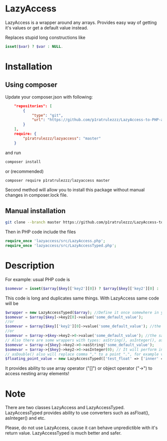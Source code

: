 LazyAccess
==========

LazyAccess is a wrapper around any arrays. Provides easy way of getting it's values or get a default value instead.

Replaces stupid long constructions like 
```php
isset($var) ? $var : NULL.
```    
# Installation

## Using composer

Update your composer.json with following:
```json
    "repositories": [
        {
            "type": "git",
            "url": "https://github.com/p1ratrulezzz/LazyAccess-to-PHP-arrays.git"
        }
    ],
    require: {
        "p1ratrulezzz/lazyaccess": "master"
    }
```
and run 
```bash
composer install  
```
or (recommended)
```bash
composer require p1ratrulezzz/lazyaccess master
```
Second method will allow you to install this package without manual changes in composer.lock file.

## Manual installation
```bash
git clone --branch master https://github.com/p1ratrulezzz/LazyAccess-to-PHP-arrays.git lazyaccess
```    
Then in PHP code include the files
```php
require_once 'lazyaccess/src/LazyAccess.php';
require_once 'lazyaccess/src/LazyAccessTyped.php';
```
# Description

For example:
  usual PHP code is 
```php
$somevar = isset($array[$key]['key2'][0]) ? $array[$key]['key2'][0] : 'some_default_value';
```
This code is long and duplicates same things. 
With LazyAccess same code will be
```php  
$wrapper = new LazyAccessTyped($array); //Define it once somewhere in your code
$somevar = $array[$key]->key2[0]->value('some_default_value');
//or
$somevar = $array[$key]['key2'][0]->value('some_default_value'); //the same as the above
//or
$somevar = $array->$key->key2->0->value('some_default_value'); //the same as the above
// Also there are some wrappers with types: asString(), asInteger(), asDouble()
$somevar = $array->{$key}->key2->0->asString('some_default_value');
$somevar = $array->{$key}->key2->0->asInteger(0); // It will perform intval() operation before returning, so you can be sure that there will be an integer value.
// asDouble() also will replace comma "," to a point ".", for example value 1,93 will be converted to 1.93
$floating_point_value = new LazyAccessTyped(['test_float' => ['inner' => '1,93']])->test_float->inner->asDouble(0); // Will return 1.93
```
    
It provides ability to use array operator ("[]") or object operator ("->") to access nesting array elements!

# Note

There are two classes LazyAccess and LazyAccessTyped. LazyAccessTyped provides ability to use converters such as asFloat(), asInteger() and etc.

Please, do not use LazyAccess, cause it can behave unpredictible with it's return value. LazyAccessTyped is much better and safer.
